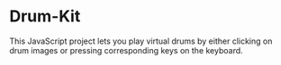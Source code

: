 # Drum-Kit
This JavaScript project lets you play virtual drums by either clicking on drum images or pressing corresponding keys on the keyboard.
